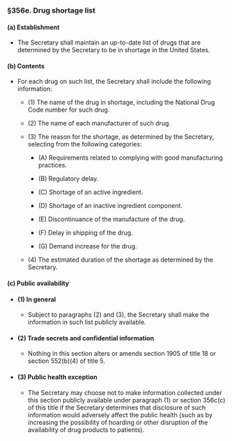 ### §356e. Drug shortage list
#### (a) Establishment
* The Secretary shall maintain an up-to-date list of drugs that are determined by the Secretary to be in shortage in the United States.

#### (b) Contents
* For each drug on such list, the Secretary shall include the following information:

  * (1) The name of the drug in shortage, including the National Drug Code number for such drug.

  * (2) The name of each manufacturer of such drug.

  * (3) The reason for the shortage, as determined by the Secretary, selecting from the following categories:

    * (A) Requirements related to complying with good manufacturing practices.

    * (B) Regulatory delay.

    * (C) Shortage of an active ingredient.

    * (D) Shortage of an inactive ingredient component.

    * (E) Discontinuance of the manufacture of the drug.

    * (F) Delay in shipping of the drug.

    * (G) Demand increase for the drug.


  * (4) The estimated duration of the shortage as determined by the Secretary.

#### (c) Public availability
* #### (1) In general
  * Subject to paragraphs (2) and (3), the Secretary shall make the information in such list publicly available.

* #### (2) Trade secrets and confidential information
  * Nothing in this section alters or amends section 1905 of title 18 or section 552(b)(4) of title 5.

* #### (3) Public health exception
  * The Secretary may choose not to make information collected under this section publicly available under paragraph (1) or section 356c(c) of this title if the Secretary determines that disclosure of such information would adversely affect the public health (such as by increasing the possibility of hoarding or other disruption of the availability of drug products to patients).
